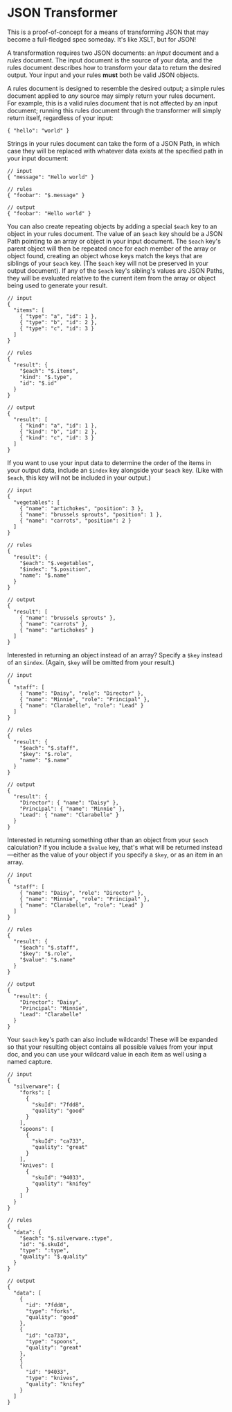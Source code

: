 # JSON Transformer

This is a proof-of-concept for a means of transforming JSON that may become a full-fledged spec someday. It's like XSLT, but for JSON!

A transformation requires two JSON documents: an _input_ document and a _rules_ document. The input document is the source of your data, and the rules document describes how to transform your data to return the desired output. Your input and your rules **must** both be valid JSON objects.

A rules document is designed to resemble the desired output; a simple rules document applied to _any_ source may simply return your rules document. For example, this is a valid rules document that is not affected by an input document; running this rules document through the transformer will simply return itself, regardless of your input:

    { "hello": "world" }

Strings in your rules document can take the form of a JSON Path, in which case they will be replaced with whatever data exists at the specified path in your input document:

    // input
    { "message": "Hello world" }

    // rules
    { "foobar": "$.message" }

    // output
    { "foobar": "Hello world" }

You can also create repeating objects by adding a special `$each` key to an object in your rules document. The value of an `$each` key should be a JSON Path pointing to an array or object in your input document. The `$each` key's parent object will then be repeated once for each member of the array or object found, creating an object whose keys match the keys that are siblings of your `$each` key. (The `$each` key will not be preserved in your output document). If any of the `$each` key's sibling's values are JSON Paths, they will be evaluated relative to the current item from the array or object being used to generate your result.

    // input
    {
      "items": [
        { "type": "a", "id": 1 },
        { "type": "b", "id": 2 },
        { "type": "c", "id": 3 }
      ]
    }

    // rules
    {
      "result": {
        "$each": "$.items",
        "kind": "$.type",
        "id": "$.id"
      }
    }

    // output
    {
      "result": [
        { "kind": "a", "id": 1 },
        { "kind": "b", "id": 2 },
        { "kind": "c", "id": 3 }
      ]
    }

If you want to use your input data to determine the order of the items in your output data, include an `$index` key alongside your `$each` key. (Like with `$each`, this key will not be included in your output.)

    // input
    {
      "vegetables": [
        { "name": "artichokes", "position": 3 },
        { "name": "brussels sprouts", "position": 1 },
        { "name": "carrots", "position": 2 }
      ]
    }

    // rules
    {
      "result": {
        "$each": "$.vegetables",
        "$index": "$.position",
        "name": "$.name"
      }
    }

    // output
    {
      "result": [
        { "name": "brussels sprouts" },
        { "name": "carrots" },
        { "name": "artichokes" }
      ]
    }

Interested in returning an object instead of an array? Specify a `$key` instead of an `$index`. (Again, `$key` will be omitted from your result.)

    // input
    {
      "staff": [
        { "name": "Daisy", "role": "Director" },
        { "name": "Minnie", "role": "Principal" },
        { "name": "Clarabelle", "role": "Lead" }
      ]
    }

    // rules
    {
      "result": {
        "$each": "$.staff",
        "$key": "$.role",
        "name": "$.name"
      }
    }

    // output
    {
      "result": {
        "Director": { "name": "Daisy" },
        "Principal": { "name": "Minnie" },
        "Lead": { "name": "Clarabelle" }
      }
    }

Interested in returning something other than an object from your `$each` calculation? If you include a `$value` key, that's what will be returned instead—either as the value of your object if you specify a `$key`, or as an item in an array.

    // input
    {
      "staff": [
        { "name": "Daisy", "role": "Director" },
        { "name": "Minnie", "role": "Principal" },
        { "name": "Clarabelle", "role": "Lead" }
      ]
    }

    // rules
    {
      "result": {
        "$each": "$.staff",
        "$key": "$.role",
        "$value": "$.name"
      }
    }

    // output
    {
      "result": {
        "Director": "Daisy",
        "Principal": "Minnie",
        "Lead": "Clarabelle"
      }
    }

Your `$each` key's path can also include wildcards! These will be expanded so that your resulting object contains all possible values from your input doc, and you can use your wildcard value in each item as well using a named capture.

    // input
    {
      "silverware": {
        "forks": [
          {
            "skuId": "7fdd8",
            "quality": "good"
          }
        ],
        "spoons": [
          {
            "skuId": "ca733",
            "quality": "great"
          }
        ],
        "knives": [
          {
            "skuId": "94033",
            "quality": "knifey"
          }
        ]
      }
    }

    // rules
    {
      "data": {
        "$each": "$.silverware.:type",
        "id": "$.skuId",
        "type": ":type",
        "quality": "$.quality"
      }
    }

    // output
    {
      "data": [
        {
          "id": "7fdd8",
          "type": "forks",
          "quality": "good"
        },
        {
          "id": "ca733",
          "type": "spoons",
          "quality": "great"
        },
        {
        {
          "id": "94033",
          "type": "knives",
          "quality": "knifey"
        }
      ]
    }
